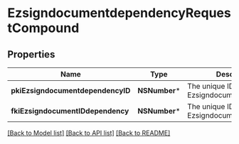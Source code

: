 # EzsigndocumentdependencyRequestCompound

## Properties
Name | Type | Description | Notes
------------ | ------------- | ------------- | -------------
**pkiEzsigndocumentdependencyID** | **NSNumber*** | The unique ID of the Ezsigndocumentdependency | [optional] 
**fkiEzsigndocumentIDdependency** | **NSNumber*** | The unique ID of the Ezsigndocument | 

[[Back to Model list]](../README.md#documentation-for-models) [[Back to API list]](../README.md#documentation-for-api-endpoints) [[Back to README]](../README.md)


